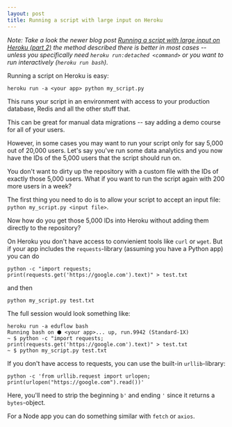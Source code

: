 ```yaml
---
layout: post
title: Running a script with large input on Heroku
---
```

_Note: Take a look the newer blog post [Running a script with large input on Heroku (part 2)](/2022/06/21/running-a-script-with-large-input-on-heroku-part-2)
the method described there is better in most cases -- unless you specifically need `heroku run:detached <command>` 
or you want to run interactively (`heroku run bash`)._

Running a script on Heroku is easy:

    heroku run -a <your app> python my_script.py

This runs your script in an environment with access to your
production database, Redis and all the other stuff that.

This can be great for manual data migrations -- say adding
a demo course for all of your users.

However, in some cases you may want to run your script only
for say 5,000 out of 20,000 users. Let's say you've run some data
analytics and you now have the IDs of the 5,000 users that the
script should run on.

You don't want to dirty up the repository with a custom file
with the IDs of exactly those 5,000 users. What if you want to
run the script again with 200 more users in a week?

The first thing you need to do is to allow your script to accept
an input file: `python my_script.py <input file>`.

Now how do you get those 5,000 IDs into Heroku without adding them directly
to the repository?

On Heroku you don't have access to convienient tools like `curl` or `wget`.
But if your app includes the `requests`-library (assuming you have a Python app)
you can do

    python -c "import requests; print(requests.get('https://google.com').text)" > test.txt

and then 

    python my_script.py test.txt

The full session would look something like:

    heroku run -a eduflow bash
    Running bash on ⬢ <your app>... up, run.9942 (Standard-1X)
    ~ $ python -c "import requests; print(requests.get('https://google.com').text)" > test.txt
    ~ $ python my_script.py test.txt

If you don't have access to requests, you can use the built-in `urllib`-library:

    python -c 'from urllib.request import urlopen; print(urlopen("https://google.com").read())'

Here, you'll need to strip the beginning `b'` and ending `'` since it returns a `bytes`-object.

For a Node app you can do something similar with `fetch` or `axios`.
